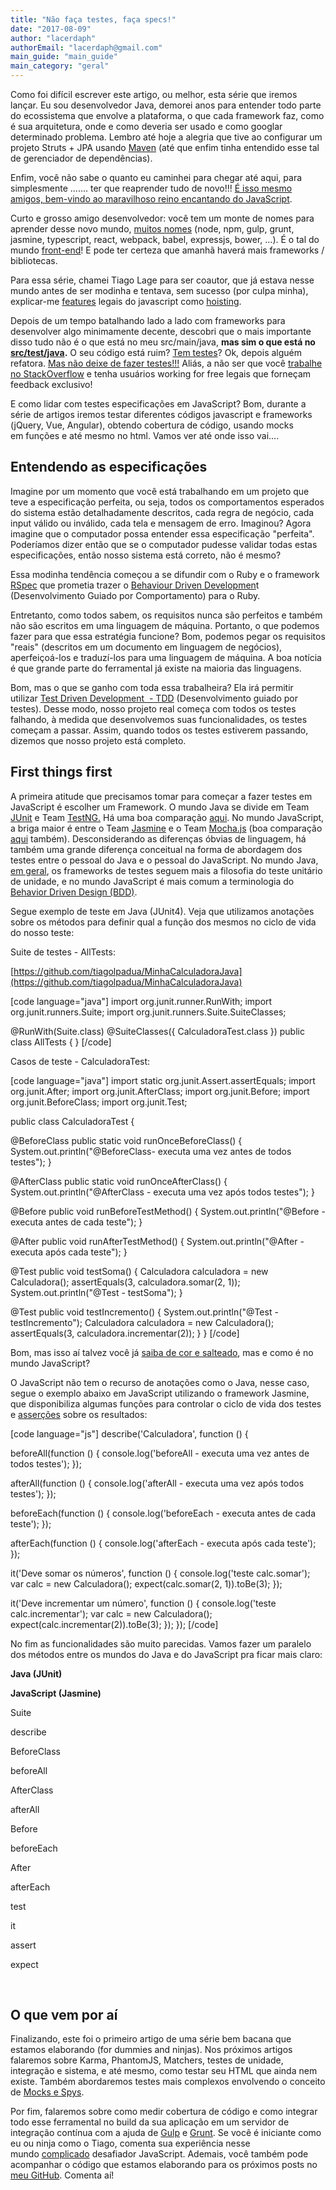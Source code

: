 ```yaml
---
title: "Não faça testes, faça specs!"
date: "2017-08-09"
author: "lacerdaph"
authorEmail: "lacerdaph@gmail.com"
main_guide: "main_guide"
main_category: "geral"
---
```


Como foi difícil escrever este artigo, ou melhor, esta série que iremos lançar. Eu sou desenvolvedor Java, demorei anos para entender todo parte do ecossistema que envolve a plataforma, o que cada framework faz, como é sua arquitetura, onde e como deveria ser usado e como googlar determinado problema. Lembro até hoje a alegria que tive ao configurar um projeto Struts + JPA usando [Maven](https://blog.caelum.com.br/processo-de-build-com-o-maven/) (até que enfim tinha entendido esse tal de gerenciador de dependências).

Enfim, você não sabe o quanto eu caminhei para chegar até aqui, para simplesmente ....... ter que reaprender tudo de novo!!! [É isso mesmo amigos, bem-vindo ao maravilhoso reino encantando do JavaScript](http://hipsters.tech/o-reino-encantado-do-javascript-hipsters-38/).

Curto e grosso amigo desenvolvedor: você tem um monte de nomes para aprender desse novo mundo, [muitos nomes](https://blog.caelum.com.br/?s=javascript) (node, npm, gulp, grunt, jasmine, typescript, react, webpack, babel, expressjs, bower, ...). É o tal do mundo [front-end](https://blog.caelum.com.br/category/front-end/)! E pode ter certeza que amanhã haverá mais frameworks / bibliotecas.

Para essa série, chamei Tiago Lage para ser coautor, que já estava nesse mundo antes de ser modinha e tentava, sem sucesso (por culpa minha), explicar-me [features](https://blog.caelum.com.br/as-multiplas-personalidades-do-this-em-javascript/) legais do javascript como [hoisting](https://dev.to/imwiss/understanding-hoisting-in-javascript).

Depois de um tempo batalhando lado a lado com frameworks para desenvolver algo minimamente decente, descobri que o mais importante disso tudo não é o que está no meu src/main/java, **mas sim o que está no [src/test/java](https://blog.caelum.com.br/unidade-integracao-ou-sistema-qual-teste-fazer/).** O seu código está ruim? [Tem testes](http://hipsters.tech/testes-automatizados-hipsters-51/)? Ok, depois alguém refatora. [Mas não deixe de fazer testes!!!](https://www.youtube.com/watch?v=m_6nM1q7nz8) Aliás, a não ser que você [trabalhe no StackOverflow](https://hipsters.tech/tecnologias-na-stackoverflow-hipsters-46/) e tenha usuários working for free legais que forneçam feedback exclusivo!

E como lidar com testes especificações em JavaScript? Bom, durante a série de artigos iremos testar diferentes códigos javascript e frameworks (jQuery, Vue, Angular), obtendo cobertura de código, usando mocks em funções e até mesmo no html. Vamos ver até onde isso vai....

## Entendendo as especificações

Imagine por um momento que você está trabalhando em um projeto que teve a especificação perfeita, ou seja, todos os comportamentos esperados do sistema estão detalhadamente descritos, cada regra de negócio, cada input válido ou inválido, cada tela e mensagem de erro. Imaginou? Agora imagine que o computador possa entender essa especificação "perfeita". Poderíamos dizer então que se o computador pudesse validar todas estas especificações, então nosso sistema está correto, não é mesmo?

Essa modinha tendência começou a se difundir com o Ruby e o framework [RSpec](http://rspec.info/) que prometia trazer o [Behaviour Driven Developmen](https://blog.caelum.com.br/behavior-driven-development-com-junit/)t (Desenvolvimento Guiado por Comportamento) para o Ruby.

Entretanto, como todos sabem, os requisitos nunca são perfeitos e também não são escritos em uma linguagem de máquina. Portanto, o que podemos fazer para que essa estratégia funcione? Bom, podemos pegar os requisitos "reais" (descritos em um documento em linguagem de negócios), aperfeiçoá-los e traduzí-los para uma linguagem de máquina. A boa notícia é que grande parte do ferramental já existe na maioria das linguagens.

Bom, mas o que se ganho com toda essa trabalheira? Ela irá permitir utilizar [Test Driven Development  - TDD](http://tdd.caelum.com.br/) (Desenvolvimento guiado por testes). Desse modo, nosso projeto real começa com todos os testes falhando, à medida que desenvolvemos suas funcionalidades, os testes começam a passar. Assim, quando todos os testes estiverem passando, dizemos que nosso projeto está completo.

## First things first

A primeira atitude que precisamos tomar para começar a fazer testes em JavaScript é escolher um Framework. O mundo Java se divide em Team [JUnit](http://junit.org/junit4/) e Team [TestNG.](http://testng.org/doc/) Há uma boa comparação [aqui](http://www.mkyong.com/unittest/junit-4-vs-testng-comparison/). No mundo JavaScript, a briga maior é entre o Team [Jasmine](https://jasmine.github.io/) e o Team [Mocha.js](https://mochajs.org/) (boa comparação [aqui](https://marcofranssen.nl/jasmine-vs-mocha/) também). Desconsiderando as diferenças óbvias de linguagem, há também uma grande diferença conceitual na forma de abordagem dos testes entre o pessoal do Java e o pessoal do JavaScript. No mundo Java, [em geral](https://blog.caelum.com.br/behavior-driven-development-com-junit/), os frameworks de testes seguem mais a filosofia do teste unitário de unidade, e no mundo JavaScript é mais comum a terminologia do [Behavior Driven Design (BDD)](https://pt.wikipedia.org/wiki/Behavior_Driven_Development).

Segue exemplo de teste em Java (JUnit4). Veja que utilizamos anotações sobre os métodos para definir qual a função dos mesmos no ciclo de vida do nosso teste:

Suite de testes - AllTests:

[https://github.com/tiagolpadua/MinhaCalculadoraJava](https://github.com/tiagolpadua/MinhaCalculadoraJava)

\[code language="java"\] import org.junit.runner.RunWith; import org.junit.runners.Suite; import org.junit.runners.Suite.SuiteClasses;

@RunWith(Suite.class) @SuiteClasses({ CalculadoraTest.class }) public class AllTests { } \[/code\]

Casos de teste - CalculadoraTest:

\[code language="java"\] import static org.junit.Assert.assertEquals; import org.junit.After; import org.junit.AfterClass; import org.junit.Before; import org.junit.BeforeClass; import org.junit.Test;

public class CalculadoraTest {

@BeforeClass public static void runOnceBeforeClass() { System.out.println("@BeforeClass- executa uma vez antes de todos testes"); }

@AfterClass public static void runOnceAfterClass() { System.out.println("@AfterClass - executa uma vez após todos testes"); }

@Before public void runBeforeTestMethod() { System.out.println("@Before - executa antes de cada teste"); }

@After public void runAfterTestMethod() { System.out.println("@After - executa após cada teste"); }

@Test public void testSoma() { Calculadora calculadora = new Calculadora(); assertEquals(3, calculadora.somar(2, 1)); System.out.println("@Test - testSoma"); }

@Test public void testIncremento() { System.out.println("@Test - testIncremento"); Calculadora calculadora = new Calculadora(); assertEquals(3, calculadora.incrementar(2)); } } \[/code\]

Bom, mas isso aí talvez você já [saiba de cor e salteado](https://www.gramatica.net.br/origem-das-palavras/origem-da-expressao-saber-de-cor/), mas e como é no mundo JavaScript?

O JavaScript não tem o recurso de anotações como o Java, nesse caso, segue o exemplo abaixo em JavaScript utilizando o framework Jasmine, que disponibiliza algumas funções para controlar o ciclo de vida dos testes e [asserções](https://github.com/JamieMason/Jasmine-Matchers) sobre os resultados:

\[code language="js"\] describe('Calculadora', function () {

beforeAll(function () { console.log('beforeAll - executa uma vez antes de todos testes'); });

afterAll(function () { console.log('afterAll - executa uma vez após todos testes'); });

beforeEach(function () { console.log('beforeEach - executa antes de cada teste'); });

afterEach(function () { console.log('afterEach - executa após cada teste'); });

it('Deve somar os números', function () { console.log('teste calc.somar'); var calc = new Calculadora(); expect(calc.somar(2, 1)).toBe(3); });

it('Deve incrementar um número', function () { console.log('teste calc.incrementar'); var calc = new Calculadora(); expect(calc.incrementar(2)).toBe(3); }); }); \[/code\]

No fim as funcionalidades são muito parecidas. Vamos fazer um paralelo dos métodos entre os mundos do Java e do JavaScript pra ficar mais claro:

**Java (JUnit)**

**JavaScript (Jasmine)**

Suite

describe

BeforeClass

beforeAll

AfterClass

afterAll

Before

beforeEach

After

afterEach

test

it

assert

expect

 

## O que vem por aí

Finalizando, este foi o primeiro artigo de uma série bem bacana que estamos elaborando (for dummies and ninjas). Nos próximos artigos falaremos sobre Karma, PhantomJS, Matchers, testes de unidade, integração e sistema, e até mesmo, como testar seu HTML que ainda nem existe. Também abordaremos testes mais complexos envolvendo o conceito de [Mocks e Spys](https://blog.caelum.com.br/facilitando-seus-testes-de-unidade-no-java-um-pouco-de-mockito/).

Por fim, falaremos sobre como medir cobertura de código e como integrar todo esse ferramental no build da sua aplicação em um servidor de integração contínua com a ajuda de [Gulp](https://blog.caelum.com.br/bye-bye-grunt-js-hello-gulp-js/) e [Grunt](https://blog.caelum.com.br/automacao-de-build-de-front-end-com-grunt-js/). Se você é iniciante como eu ou ninja como o Tiago, comenta sua experiência nesse mundo [complicado](https://www.bennadel.com/resources/uploads/2013/feelings_about_angularjs_over_time.png) desafiador JavaScript. Ademais, você também pode acompanhar o código que estamos elaborando para os próximos posts no [meu GitHub](https://github.com/raphaelLacerda/aulas-caelum/tree/master/testes-javascript). Comenta aí!
